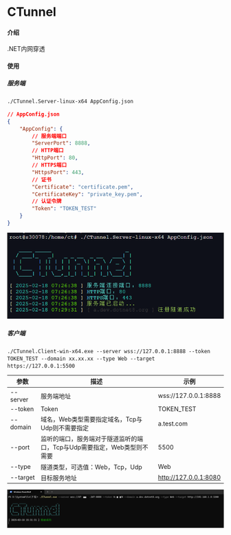 # CTunnel

#### 介绍

.NET内网穿透

#### 使用

##### 服务端

`./CTunnel.Server-linux-x64 AppConfig.json`

```json
// AppConfig.json
{
    "AppConfig": {
        // 服务端端口
        "ServerPort": 8888,
        // HTTP端口
        "HttpPort": 80,
        // HTTPS端口
        "HttpsPort": 443,
        // 证书
        "Certificate": "certificate.pem",
        "CertificateKey": "private_key.pem",
        // 认证令牌
        "Token": "TOKEN_TEST"
    }
}
```

![2025_02_18_15_31_49.png](./2025_02_18_15_31_49.png)

##### 客户端

`./CTunnel.Client-win-x64.exe --server wss://127.0.0.1:8888 --token TOKEN_TEST --domain xx.xx.xx --type Web --target https://127.0.0.1:5500`

|参数|描述|示例|
|--|--|--|
|--server|服务端地址|wss://127.0.0.1:8888|
|--token|Token|TOKEN_TEST|
|--domain|域名，Web类型需要指定域名，Tcp与Udp则不需要指定|a.test.com|
|--port|监听的端口，服务端对于隧道监听的端口，Tcp与Udp需要指定，Web类型则不需要|5500|
|--type|隧道类型，可选值：Web，Tcp，Udp|Web|
|--target|目标服务地址|http://127.0.0.1:8080|

![2025_02_18_15_34_15.png](./2025_02_18_15_34_15.png)
